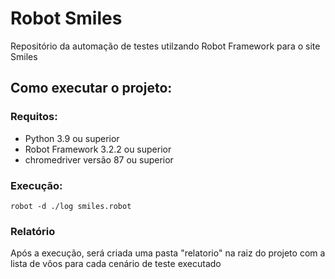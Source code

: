 # Robot Smiles
Repositório da automação de testes utilzando Robot Framework para o site Smiles

## Como executar o projeto:
### Requitos: 
   * Python 3.9 ou superior
   * Robot Framework 3.2.2 ou superior
   * chromedriver versão 87 ou superior

### Execução:
`
robot -d ./log smiles.robot
`

### Relatório
Após a execução, será criada uma pasta "relatorio" na raiz do projeto com a lista de vôos para cada cenário de teste executado



